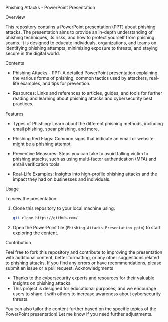 Phishing Attacks - PowerPoint Presentation

Overview

This repository contains a PowerPoint presentation (PPT) about phishing attacks. The presentation aims to provide an in-depth understanding of phishing techniques, its risks, and how to protect yourself from phishing scams. It is designed to educate individuals, organizations, and teams on identifying phishing attempts, minimizing exposure to threats, and staying secure in the digital world.

Contents

- Phishing Attacks - PPT: A detailed PowerPoint presentation explaining the various forms of phishing, common tactics used by attackers, real-life examples, and tips for prevention.
  
- Resources: Links and references to articles, guides, and tools for further reading and learning about phishing attacks and cybersecurity best practices.

Features

- Types of Phishing: Learn about the different phishing methods, including email phishing, spear phishing, and more.
  
- Phishing Red Flags: Common signs that indicate an email or website might be a phishing attempt.

- Preventive Measures: Steps you can take to avoid falling victim to phishing attacks, such as using multi-factor authentication (MFA) and email verification tools.

- Real-Life Examples: Insights into high-profile phishing attacks and the impact they had on businesses and individuals.

Usage

To view the presentation:

1. Clone this repository to your local machine using:
   ```bash
   git clone https://github.com/
   ```

2. Open the PowerPoint file (`Phishing_Attacks_Presentation.pptx`) to start exploring the content.

Contribution

Feel free to fork this repository and contribute to improving the presentation with additional content, better formatting, or any other suggestions related to phishing attacks. If you find any errors or have recommendations, please submit an issue or a pull request.
Acknowledgments

- Thanks to the cybersecurity experts and resources for their valuable insights on phishing attacks.
- This project is designed for educational purposes, and we encourage users to share it with others to increase awareness about cybersecurity threats.

You can also tailor the content further based on the specific topics of the PowerPoint presentation! Let me know if you need further adjustments.
